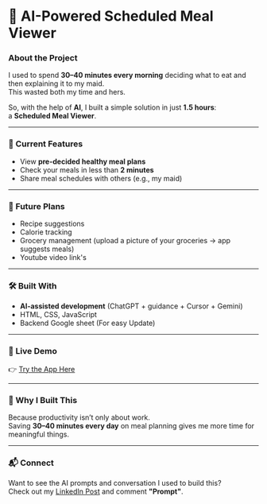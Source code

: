 # 🥗 AI-Powered Scheduled Meal Viewer

### About the Project  
I used to spend **30–40 minutes every morning** deciding what to eat and then explaining it to my maid.  
This wasted both my time and hers.  

So, with the help of **AI**, I built a simple solution in just **1.5 hours**:  
a **Scheduled Meal Viewer**.  

---

### 🚀 Current Features  
- View **pre-decided healthy meal plans**  
- Check your meals in less than **2 minutes**  
- Share meal schedules with others (e.g., my maid)  

---

### 🔮 Future Plans  
- Recipe suggestions  
- Calorie tracking  
- Grocery management (upload a picture of your groceries → app suggests meals)
- Youtube video link's

---

### 🛠️ Built With  
- **AI-assisted development** (ChatGPT + guidance + Cursor + Gemini)  
- HTML, CSS, JavaScript
- Backend Google sheet (For easy Update)

---

### 🎯 Live Demo  
👉 [Try the App Here](https://abish-gupta.github.io/AI-Powered-Scheduled-Meal-Viewer/)  

---

### 🙌 Why I Built This  
Because productivity isn’t only about work.  
Saving **30–40 minutes every day** on meal planning gives me more time for meaningful things.  

---

### 📬 Connect  
Want to see the AI prompts and conversation I used to build this?  
Check out my [LinkedIn Post]([your-linkedin-post-link-here](https://www.linkedin.com/posts/abishgupta_every-morning-i-was-losing-3040-minutes-activity-7375038176706564096-J1QI?utm_source=share&utm_medium=member_desktop&rcm=ACoAAC3Ujl0BC5fyRLWZ_p4d8MVRxNVIIeE8m-0)) and comment **"Prompt"**.  
